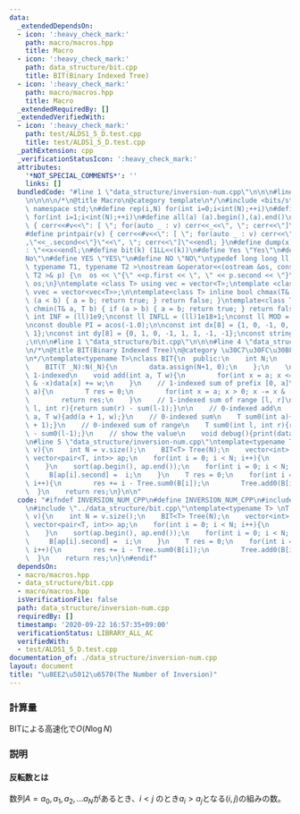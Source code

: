 ```yaml
---
data:
  _extendedDependsOn:
  - icon: ':heavy_check_mark:'
    path: macro/macros.hpp
    title: Macro
  - icon: ':heavy_check_mark:'
    path: data_structure/bit.cpp
    title: BIT(Binary Indexed Tree)
  - icon: ':heavy_check_mark:'
    path: macro/macros.hpp
    title: Macro
  _extendedRequiredBy: []
  _extendedVerifiedWith:
  - icon: ':heavy_check_mark:'
    path: test/ALDS1_5_D.test.cpp
    title: test/ALDS1_5_D.test.cpp
  _pathExtension: cpp
  _verificationStatusIcon: ':heavy_check_mark:'
  attributes:
    '*NOT_SPECIAL_COMMENTS*': ''
    links: []
  bundledCode: "#line 1 \"data_structure/inversion-num.cpp\"\n\n\n#line 1 \"macro/macros.hpp\"\
    \n\n\n\n/*\n@title Macro\n@category template\n*/\n#include <bits/stdc++.h>\nusing\
    \ namespace std;\n#define rep(i,N) for(int i=0;i<int(N);++i)\n#define rep1(i,N)\
    \ for(int i=1;i<int(N);++i)\n#define all(a) (a).begin(),(a).end()\n#define print(v)\
    \ { cerr<<#v<<\": [ \"; for(auto _ : v) cerr<<_<<\", \"; cerr<<\"]\"<<endl; }\n\
    #define printpair(v) { cerr<<#v<<\": [ \"; for(auto _ : v) cerr<<\"{\"<<_.first<<\"\
    ,\"<<_.second<<\"}\"<<\", \"; cerr<<\"]\"<<endl; }\n#define dump(x) cerr<<#x<<\"\
    : \"<<x<<endl;\n#define bit(k) (1LL<<(k))\n#define Yes \"Yes\"\n#define No \"\
    No\"\n#define YES \"YES\"\n#define NO \"NO\"\ntypedef long long ll;\n\ntemplate<\
    \ typename T1, typename T2 >\nostream &operator<<(ostream &os, const pair< T1,\
    \ T2 >& p) {\n  os << \"{\" <<p.first << \", \" << p.second << \"}\";\n  return\
    \ os;\n}\ntemplate <class T> using vec = vector<T>;\ntemplate <class T> using\
    \ vvec = vector<vec<T>>;\n\ntemplate<class T> inline bool chmax(T& a, T b) { if\
    \ (a < b) { a = b; return true; } return false; }\ntemplate<class T> inline bool\
    \ chmin(T& a, T b) { if (a > b) { a = b; return true; } return false; }\n\nconst\
    \ int INF = (ll)1e9;\nconst ll INFLL = (ll)1e18+1;\nconst ll MOD = (ll)1e9+7;\n\
    \nconst double PI = acos(-1.0);\n\nconst int dx[8] = {1, 0, -1, 0, 1, -1, -1,\
    \ 1};\nconst int dy[8] = {0, 1, 0, -1, 1, 1, -1, -1};\nconst string dir = \"DRUL\"\
    ;\n\n\n#line 1 \"data_structure/bit.cpp\"\n\n\n#line 4 \"data_structure/bit.cpp\"\
    \n/*\n@title BIT(Binary Indexed Tree)\n@category \u30C7\u30FC\u30BF\u69CB\u9020\
    \n*/\ntemplate<typename T>\nclass BIT{\n  public:\n    int N;\n    vector<T> data;\n\
    \    BIT(T _N):N(_N){\n        data.assign(N+1, 0);\n    };\n    \n    // a is\
    \ 1-indexed\n    void add(int a, T w){\n        for(int x = a; x <= N; x += x\
    \ & -x)data[x] += w;\n    }\n    // 1-indexed sum of prefix [0, a]\n    T sum(int\
    \ a){\n        T res = 0;\n        for(int x = a; x > 0; x -= x & -x)res += data[x];\n\
    \        return res;\n    }\n    // 1-indexed sum of range [l, r]\n    T sum(int\
    \ l, int r){return sum(r) - sum(l-1);}\n\n    // 0-indexed add\n    void add0(int\
    \ a, T w){add(a + 1, w);}\n    // 0-indexed sum\n    T sum0(int a){return sum(a\
    \ + 1);}\n    // 0-indexed sum of range\n    T sum0(int l, int r){return sum0(r)\
    \ - sum0(l-1);}\n    // show the value\n    void debug(){print(data);}\n};\n\n\
    \n#line 5 \"data_structure/inversion-num.cpp\"\ntemplate<typename T> \nT Inversion_num(vector<T>&\
    \ v){\n    int N = v.size();\n    BIT<T> Tree(N);\n    vector<int> B(N);\n   \
    \ vector<pair<T, int>> ap;\n    for(int i = 0; i < N; i++){\n        ap.push_back(make_pair(v[i],i));\n\
    \    }\n    sort(ap.begin(), ap.end());\n    for(int i = 0; i < N; i++){\n   \
    \     B[ap[i].second] =  i;\n    }\n    T res = 0;\n    for(int i = 0; i < N;\
    \ i++){\n        res += i - Tree.sum0(B[i]);\n        Tree.add0(B[i], 1);\n  \
    \  }\n    return res;\n}\n\n"
  code: "#ifndef INVERSION_NUM_CPP\n#define INVERSION_NUM_CPP\n#include \"../macro/macros.hpp\"\
    \n#include \"../data_structure/bit.cpp\"\ntemplate<typename T> \nT Inversion_num(vector<T>&\
    \ v){\n    int N = v.size();\n    BIT<T> Tree(N);\n    vector<int> B(N);\n   \
    \ vector<pair<T, int>> ap;\n    for(int i = 0; i < N; i++){\n        ap.push_back(make_pair(v[i],i));\n\
    \    }\n    sort(ap.begin(), ap.end());\n    for(int i = 0; i < N; i++){\n   \
    \     B[ap[i].second] =  i;\n    }\n    T res = 0;\n    for(int i = 0; i < N;\
    \ i++){\n        res += i - Tree.sum0(B[i]);\n        Tree.add0(B[i], 1);\n  \
    \  }\n    return res;\n}\n#endif"
  dependsOn:
  - macro/macros.hpp
  - data_structure/bit.cpp
  - macro/macros.hpp
  isVerificationFile: false
  path: data_structure/inversion-num.cpp
  requiredBy: []
  timestamp: '2020-09-22 16:57:35+09:00'
  verificationStatus: LIBRARY_ALL_AC
  verifiedWith:
  - test/ALDS1_5_D.test.cpp
documentation_of: ./data_structure/inversion-num.cpp
layout: document
title: "\u8EE2\u5012\u6570(The Number of Inversion)"
---
```


### 計算量
BITによる高速化で$O(N\log N)$

### 説明
#### 反転数とは
数列$A = a_0, a_1, a_2, ... a_N$があるとき、$i \lt  j$ のとき$a_i \gt a_j$となる$(i,  j)$の組みの数。
